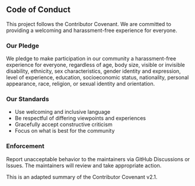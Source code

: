 ## Code of Conduct

This project follows the Contributor Covenant. We are committed to providing a welcoming and harassment-free experience for everyone.

### Our Pledge

We pledge to make participation in our community a harassment-free experience for everyone, regardless of age, body size, visible or invisible disability, ethnicity, sex characteristics, gender identity and expression, level of experience, education, socioeconomic status, nationality, personal appearance, race, religion, or sexual identity and orientation.

### Our Standards

- Use welcoming and inclusive language
- Be respectful of differing viewpoints and experiences
- Gracefully accept constructive criticism
- Focus on what is best for the community

### Enforcement

Report unacceptable behavior to the maintainers via GitHub Discussions or Issues. The maintainers will review and take appropriate action.

This is an adapted summary of the Contributor Covenant v2.1.



